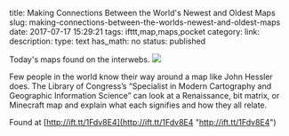 title: Making Connections Between the World's Newest and Oldest Maps
slug: making-connections-between-the-worlds-newest-and-oldest-maps
date: 2017-07-17 15:29:21
tags: ifttt,map,maps,pocket
category: 
link: 
description: 
type: text
has_math: no
status: published

Today's maps found on the interwebs. ![](http://ift.tt/1Lu7DHO)  
  

Few people in the world know their way around a map like John Hessler does. The Library of Congress’s “Specialist in Modern Cartography and Geographic Information Science” can look at a Renaissance, bit matrix, or Minecraft map and explain what each signifies and how they all relate.  
  

Found at [http://ift.tt/1Fdv8E4](http://ift.tt/1Fdv8E4 "http://ift.tt/1Fdv8E4")



